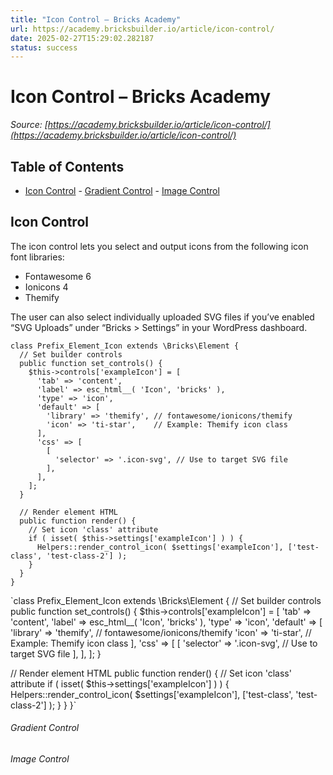 ```yaml
---
title: "Icon Control – Bricks Academy"
url: https://academy.bricksbuilder.io/article/icon-control/
date: 2025-02-27T15:29:02.282187
status: success
---
```


# Icon Control – Bricks Academy

*Source: [https://academy.bricksbuilder.io/article/icon-control/](https://academy.bricksbuilder.io/article/icon-control/)*

## Table of Contents

- [Icon Control](#icon-control)
        - [Gradient Control](#gradient-control)
        - [Image Control](#image-control)

## Icon Control

The icon control lets you select and output icons from the following icon font libraries:

- Fontawesome 6
- Ionicons 4
- Themify

The user can also select individually uploaded SVG files if you’ve enabled “SVG Uploads” under “Bricks > Settings” in your WordPress dashboard.

```
class Prefix_Element_Icon extends \Bricks\Element {
  // Set builder controls
  public function set_controls() {
    $this->controls['exampleIcon'] = [
      'tab' => 'content',
      'label' => esc_html__( 'Icon', 'bricks' ),
      'type' => 'icon',
      'default' => [
        'library' => 'themify', // fontawesome/ionicons/themify
        'icon' => 'ti-star',    // Example: Themify icon class
      ],
      'css' => [
        [
          'selector' => '.icon-svg', // Use to target SVG file
        ],
      ],
    ];
  }

  // Render element HTML
  public function render() {
    // Set icon 'class' attribute
    if ( isset( $this->settings['exampleIcon'] ) ) {
      Helpers::render_control_icon( $settings['exampleIcon'], ['test-class', 'test-class-2'] );
    }
  }
}
```

`class Prefix_Element_Icon extends \Bricks\Element {
  // Set builder controls
  public function set_controls() {
    $this->controls['exampleIcon'] = [
      'tab' => 'content',
      'label' => esc_html__( 'Icon', 'bricks' ),
      'type' => 'icon',
      'default' => [
        'library' => 'themify', // fontawesome/ionicons/themify
        'icon' => 'ti-star',    // Example: Themify icon class
      ],
      'css' => [
        [
          'selector' => '.icon-svg', // Use to target SVG file
        ],
      ],
    ];
  }

  // Render element HTML
  public function render() {
    // Set icon 'class' attribute
    if ( isset( $this->settings['exampleIcon'] ) ) {
      Helpers::render_control_icon( $settings['exampleIcon'], ['test-class', 'test-class-2'] );
    }
  }
}`

###### Gradient Control

###### Image Control

